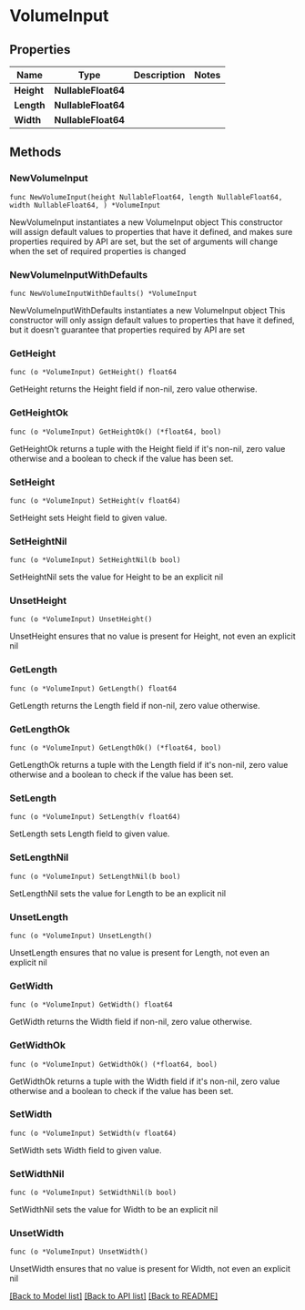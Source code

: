 # VolumeInput

## Properties

Name | Type | Description | Notes
------------ | ------------- | ------------- | -------------
**Height** | **NullableFloat64** |  | 
**Length** | **NullableFloat64** |  | 
**Width** | **NullableFloat64** |  | 

## Methods

### NewVolumeInput

`func NewVolumeInput(height NullableFloat64, length NullableFloat64, width NullableFloat64, ) *VolumeInput`

NewVolumeInput instantiates a new VolumeInput object
This constructor will assign default values to properties that have it defined,
and makes sure properties required by API are set, but the set of arguments
will change when the set of required properties is changed

### NewVolumeInputWithDefaults

`func NewVolumeInputWithDefaults() *VolumeInput`

NewVolumeInputWithDefaults instantiates a new VolumeInput object
This constructor will only assign default values to properties that have it defined,
but it doesn't guarantee that properties required by API are set

### GetHeight

`func (o *VolumeInput) GetHeight() float64`

GetHeight returns the Height field if non-nil, zero value otherwise.

### GetHeightOk

`func (o *VolumeInput) GetHeightOk() (*float64, bool)`

GetHeightOk returns a tuple with the Height field if it's non-nil, zero value otherwise
and a boolean to check if the value has been set.

### SetHeight

`func (o *VolumeInput) SetHeight(v float64)`

SetHeight sets Height field to given value.


### SetHeightNil

`func (o *VolumeInput) SetHeightNil(b bool)`

 SetHeightNil sets the value for Height to be an explicit nil

### UnsetHeight
`func (o *VolumeInput) UnsetHeight()`

UnsetHeight ensures that no value is present for Height, not even an explicit nil
### GetLength

`func (o *VolumeInput) GetLength() float64`

GetLength returns the Length field if non-nil, zero value otherwise.

### GetLengthOk

`func (o *VolumeInput) GetLengthOk() (*float64, bool)`

GetLengthOk returns a tuple with the Length field if it's non-nil, zero value otherwise
and a boolean to check if the value has been set.

### SetLength

`func (o *VolumeInput) SetLength(v float64)`

SetLength sets Length field to given value.


### SetLengthNil

`func (o *VolumeInput) SetLengthNil(b bool)`

 SetLengthNil sets the value for Length to be an explicit nil

### UnsetLength
`func (o *VolumeInput) UnsetLength()`

UnsetLength ensures that no value is present for Length, not even an explicit nil
### GetWidth

`func (o *VolumeInput) GetWidth() float64`

GetWidth returns the Width field if non-nil, zero value otherwise.

### GetWidthOk

`func (o *VolumeInput) GetWidthOk() (*float64, bool)`

GetWidthOk returns a tuple with the Width field if it's non-nil, zero value otherwise
and a boolean to check if the value has been set.

### SetWidth

`func (o *VolumeInput) SetWidth(v float64)`

SetWidth sets Width field to given value.


### SetWidthNil

`func (o *VolumeInput) SetWidthNil(b bool)`

 SetWidthNil sets the value for Width to be an explicit nil

### UnsetWidth
`func (o *VolumeInput) UnsetWidth()`

UnsetWidth ensures that no value is present for Width, not even an explicit nil

[[Back to Model list]](../README.md#documentation-for-models) [[Back to API list]](../README.md#documentation-for-api-endpoints) [[Back to README]](../README.md)


